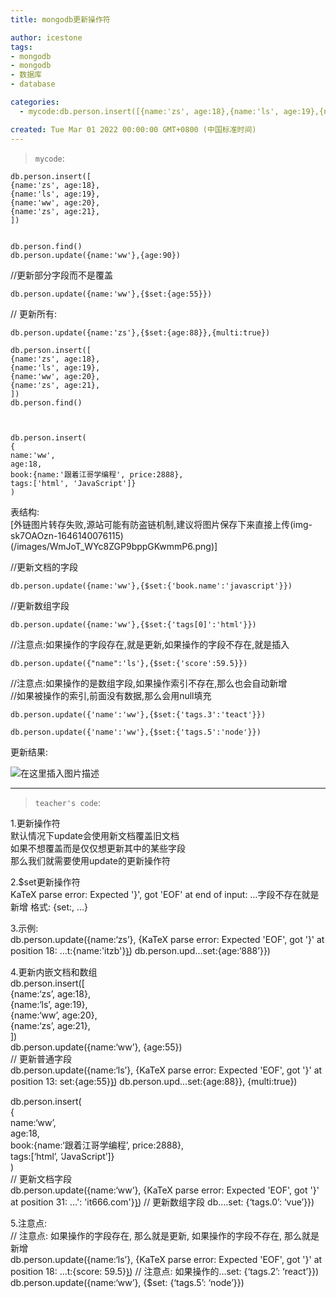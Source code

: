 ```yaml
---
title: mongodb更新操作符

author: icestone
tags:
- mongodb
- mongodb
- 数据库
- database

categories:  
  - mycode:db.person.insert([{name:'zs', age:18},{name:'ls', age:19},{name:'ww', age:20},{name:'zs', age:21},])db.person.find()db.person.update({name:'ww'},{age:90})//更新部分字段而不是覆盖db.person.update({name:'ww'},{$set:{age:55}})// 更新所有:db.person.up.  

created: Tue Mar 01 2022 00:00:00 GMT+0800 (中国标准时间)
---
```

> `mycode`:

    db.person.insert([
    {name:'zs', age:18},
    {name:'ls', age:19},
    {name:'ww', age:20},
    {name:'zs', age:21},
    ])
    

    db.person.find()
    db.person.update({name:'ww'},{age:90})
    

//更新部分字段而不是覆盖

    db.person.update({name:'ww'},{$set:{age:55}})
    

// 更新所有:

    db.person.update({name:'zs'},{$set:{age:88}},{multi:true})
    
    db.person.insert([
    {name:'zs', age:18},
    {name:'ls', age:19},
    {name:'ww', age:20},
    {name:'zs', age:21},
    ])
    db.person.find()
    
    

    db.person.insert(
    {
    name:'ww',
    age:18,
    book:{name:'跟着江哥学编程', price:2888},
    tags:['html', 'JavaScript']}
    )
    

表结构:  
\[外链图片转存失败,源站可能有防盗链机制,建议将图片保存下来直接上传(img-sk7OAOzn-1646140076115)(/images/WmJoT\_WYc8ZGP9bppGKwmmP6.png)\]

//更新文档的字段

    db.person.update({name:'ww'},{$set:{'book.name':'javascript'}})
    

//更新数组字段

    db.person.update({name:'ww'},{$set:{'tags[0]':'html'}})
    

//注意点:如果操作的字段存在,就是更新,如果操作的字段不存在,就是插入

    db.person.update({"name":'ls'},{$set:{'score':59.5}})
    

//注意点:如果操作的是数组字段,如果操作索引不存在,那么也会自动新增  
//如果被操作的索引,前面没有数据,那么会用null填充

    db.person.update({'name':'ww'},{$set:{'tags.3':'teact'}})
    
    db.person.update({'name':'ww'},{$set:{'tags.5':'node'}})
    

更新结果:

![在这里插入图片描述](https://img-blog.csdnimg.cn/a6865cd06bc54293b127f8bf50825d4b.png)

* * *

> `teacher's code`:

1.更新操作符  
默认情况下update会使用新文档覆盖旧文档  
如果不想覆盖而是仅仅想更新其中的某些字段  
那么我们就需要使用update的更新操作符

2.$set更新操作符  
KaTeX parse error: Expected '}', got 'EOF' at end of input: …字段不存在就是新增 格式: {set:, …}

3.示例:  
db.person.update({name:‘zs’}, {KaTeX parse error: Expected 'EOF', got '}' at position 18: …t:{name:'itzb'}}̲) db.person.upd…set:{age:‘888’}})

4.更新内嵌文档和数组  
db.person.insert(\[  
{name:‘zs’, age:18},  
{name:‘ls’, age:19},  
{name:‘ww’, age:20},  
{name:‘zs’, age:21},  
\])  
db.person.update({name:‘ww’}, {age:55})  
// 更新普通字段  
db.person.update({name:‘ls’}, {KaTeX parse error: Expected 'EOF', got '}' at position 13: set:{age:55}}̲) db.person.upd…set:{age:88}}, {multi:true})

db.person.insert(  
{  
name:‘ww’,  
age:18,  
book:{name:‘跟着江哥学编程’, price:2888},  
tags:\[‘html’, ‘JavaScript’\]}  
)  
// 更新文档字段  
db.person.update({name:‘ww’}, {KaTeX parse error: Expected 'EOF', got '}' at position 31: …': 'it666.com'}}̲) // 更新数组字段 db.…set: {‘tags.0’: ‘vue’}})

5.注意点:  
// 注意点: 如果操作的字段存在, 那么就是更新, 如果操作的字段不存在, 那么就是新增  
db.person.update({name:‘ls’}, {KaTeX parse error: Expected 'EOF', got '}' at position 18: …t:{score: 59.5}}̲) // 注意点: 如果操作的…set: {‘tags.2’: ‘react’}})  
db.person.update({name:‘ww’}, {$set: {‘tags.5’: ‘node’}})